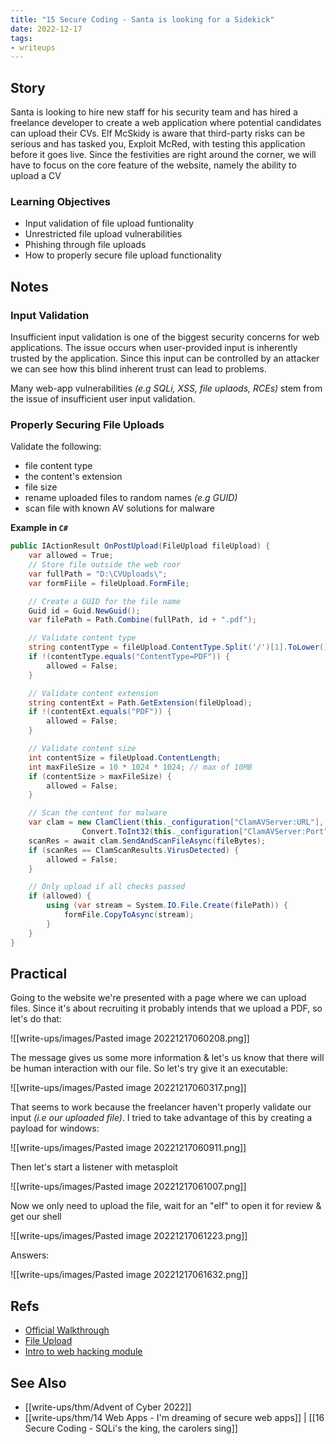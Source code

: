 ```yaml
---
title: "15 Secure Coding - Santa is looking for a Sidekick"
date: 2022-12-17
tags:
- writeups
---
```


## Story
Santa is looking to hire new staff for his security team and has hired a freelance developer to create a web application where potential candidates can upload their CVs. Elf McSkidy is aware that third-party risks can be serious and has tasked you, Exploit McRed, with testing this application before it goes live. Since the festivities are right around the corner, we will have to focus on the core feature of the website, namely the ability to upload a CV

### Learning Objectives
- Input validation of file upload funtionality
- Unrestricted file upload vulnerabilities
- Phishing through file uploads
- How to properly secure file upload functionality

## Notes

### Input Validation
Insufficient input validation is one of the biggest security concerns for web applications. The issue occurs when user-provided input is inherently trusted by the application. Since this input can be controlled by an attacker we can see how this blind inherent trust can lead to problems.

Many web-app vulnerabilities *(e.g SQLi, XSS, file uplaods, RCEs)* stem from the issue of insufficient user input validation.

### Properly Securing File Uploads 

Validate the following:
- file content type
- the content's extension
- file size
- rename uploaded files to random names *(e.g GUID)*
- scan file with known AV solutions for malware

**Example in `C#`**
```csharp
public IActionResult OnPostUpload(FileUpload fileUpload) {
	var allowed = True;
	// Store file outside the web roor
	var fullPath = "D:\CVUploads\";
	var formFiile = fileUpload.FormFile;

	// Create a GUID for the file name
	Guid id = Guid.NewGuid();
	var filePath = Path.Combine(fullPath, id + ".pdf");

	// Validate content type
	string contentType = fileUpload.ContentType.Split('/')[1].ToLower();
	if !(contentType.equals("ContentType=PDF")) {
		allowed = False;
	}

	// Validate content extension
	string contentExt = Path.GetExtension(fileUpload);
	if !(contentExt.equals("PDF")) {
		allowed = False;
	}

	// Validate content size
	int contentSize = fileUpload.ContentLength;
	int maxFileSize = 10 * 1024 * 1024; // max of 10MB
	if (contentSize > maxFileSize) {
		allowed = False;
	}

	// Scan the content for malware
	var clam = new ClamClient(this._configuration["ClamAVServer:URL"], 
				Convert.ToInt32(this._configuration["ClamAVServer:Port"]));
	scanRes = await clam.SendAndScanFileAsync(fileBytes);
	if (scanRes == ClamScanResults.VirusDetected) {
		allowed = False;
	}

	// Only upload if all checks passed
	if (allowed) {
		using (var stream = System.IO.File.Create(filePath)) {
			formFile.CopyToAsync(stream);
		}
	}
}
```


## Practical
Going to the website we're presented with a page where we can upload files. Since it's about recruiting it probably intends that we upload a PDF, so let's do that:

![[write-ups/images/Pasted image 20221217060208.png]]

The message gives us some more information & let's us know that there will be human interaction with our file. So let's try give it an executable:

![[write-ups/images/Pasted image 20221217060317.png]]

That seems to work because the freelancer haven't properly validate our input *(i.e our uploaded file)*. I tried to take advantage of this by creating a payload for windows: 

![[write-ups/images/Pasted image 20221217060911.png]]

Then let's start a listener with metasploit

![[write-ups/images/Pasted image 20221217061007.png]]

Now we only need to upload the file, wait for an "elf" to open it for review & get our shell 

![[write-ups/images/Pasted image 20221217061223.png]]

Answers:

![[write-ups/images/Pasted image 20221217061632.png]]

## Refs
- [Official Walkthrough](https://www.youtube.com/watch?v=9Pniza-s1ds)
- [File Upload](https://book.hacktricks.xyz/pentesting-web/file-upload)
- [Intro to web hacking module](https://tryhackme.com/module/intro-to-web-hacking)

## See Also
- [[write-ups/thm/Advent of Cyber 2022]]
- [[write-ups/thm/14 Web Apps - I'm dreaming of secure web apps]] | [[16 Secure Coding - SQLi's the king, the carolers sing]]
